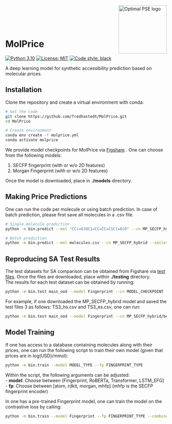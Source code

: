 <div style="float:right; margin-left:20px; margin-top: -30px;">
    <img src="https://avatars.githubusercontent.com/u/81195336?s=200&v=4" alt="Optimal PSE logo" title="OptiMLPSE" height="150" align="right"/>
</div>
<br>
<br>

# MolPrice
[![Python 3.10](https://img.shields.io/badge/python-3.10-blue.svg)](https://www.python.org/downloads/release/python-3100/)
[![License: MIT](https://img.shields.io/badge/License-MIT-yellow.svg)](https://opensource.org/licenses/MIT)
[![Code style: black](https://img.shields.io/badge/code%20style-black-000000.svg)](https://github.com/psf/black)

A deep learning model for synthetic accessibility prediction based on molecular prices.

## Installation
Clone the repository and create a virtual environment with conda:
```bash
# Get the code
git clone https://github.com/fredhastedt/MolPrice.git
cd MolPrice

# Create environment
conda env create -f molprice.yml
conda activate molprice

```
We provide model checkpoints for MolPrice via [Figshare](https://figshare.com/articles/journal_contribution/MolPrice_-_Model_Checkpoints/28628009) . One can choose from the following models: 
<br>
1. SECFP fingerprint (with or w/o 2D features)
2. Morgan Fingerprint (with or w/o 2D features)

Once the model is downloaded, place in **./models** directory.

## Making Price Predictions
One can run the code per molecule or using batch prediction. In case of batch prediction, please first save all molecules in a .csv file.

```bash
# Single molecule prediction
python -m bin.predict --mol "CC(=O)OC1=CC=CC=C1C(=O)O" --cn MP_SECFP_hybrid

# Batch prediction
python -m bin.predict --mol molecules.csv --cn MP_SECFP_hybrid --smiles-col SMILES_COLUMN
```

## Reproducing SA Test Results
The test datasets for SA comparison can be obtained from Figshare via [test files](https://figshare.com/articles/journal_contribution/MolPrice_-_Test_Files/28632449). Once the files are downloaded, place within **./testing** directory.
<br>
The results for each test dataset can be obtained by running: 
```bash
python -m bin.test main_ood --model Fingerprint --cn MODEL_CHECKPOINT --test_name TEST_FILE1,TEST_FILE2 --combined
```
For example, if one downloaded the MP_SECFP_hybrid model and saved the test files 3 as follows: TS3_hs.csv and TS3_es.csv, one can run: 
```bash
python -m bin.test main_ood --model Fingerprint --cn MP_SECFP_hybrid/best.ckpt --test_name TS3_hs.csv,TS3_es.csv --combined
```

## Model Training
If one has access to a database containing molecules along with their prices, one can run the following script to train their own model (given that prices are in log(USD)/mmol): 

```bash
python -m bin.train --model MODEL_TYPE --fp FINGERPRINT_TYPE
```

Within the script, the following arguments can be adjusted: 
<br>
    - **model**: Choose between [Fingerprint, RoBERTa, Transformer, LSTM_EFG] <br>
    - **fp**: Choose between [atom, rdkit, morgan, mhfp] (mhfp is the SECFP fingerprint encoder)
    
In one has a pre-trained Fingerprint model, one can train the model on the contrastive loss by calling: 
```bash
python -m bin.train --model Fingerprint --fp FINGERPRINT_TYPE --combined --cn MODEL_CHECKPOINT
```

